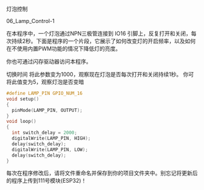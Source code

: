 灯泡控制

06_Lamp_Control-1

在本程序中，一个灯泡通过NPN三极管连接到 IO16 引脚上，反复打开和关闭，每次持续2秒。下面是程序的一个片段，它展示了如何改变灯的开启频率，以及如何在不使用内置PWM功能的情况下降低灯的亮度。

你也可通过闪存驱动器访问本程序。

切换时间
将此参数变为1000，观察现在灯泡是否每次打开和关闭持续1秒。
你可将此值变为5，观察灯泡是否变暗

```c
#define LAMP_PIN GPIO_NUM_16
void setup()
{
  pinMode(LAMP_PIN, OUTPUT);
}
void loop()
{
  int switch_delay = 2000;
  digitalWrite(LAMP_PIN, HIGH);
  delay(switch_delay);
  digitalWrite(LAMP_PIN, LOW);
  delay(switch_delay);
}
```

每次在程序修改后，请将文件重命名并保存到你的项目文件夹中。别忘记将更新后的程序上传到111号模块(ESP32)！